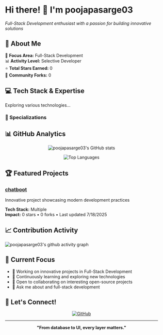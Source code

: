 # Hi there! 👋 I'm poojapasarge03

*Full-Stack Development enthusiast with a passion for building innovative solutions*

## 🚀 About Me






🎯 **Focus Area:** Full-Stack Development  
📊 **Activity Level:** Selective Developer  
⭐ **Total Stars Earned:** 0  
🍴 **Community Forks:** 0  

## 💻 Tech Stack & Expertise

Exploring various technologies...

### 🌟 Specializations




## 📊 GitHub Analytics

<div align="center">

![poojapasarge03's GitHub stats](https://github-readme-stats.vercel.app/api?username=poojapasarge03&show_icons=true&theme=tokyonight&hide_border=true&count_private=true)

![Top Languages](https://github-readme-stats.vercel.app/api/top-langs/?username=poojapasarge03&layout=compact&theme=tokyonight&hide_border=true&langs_count=8)

</div>

## 🏆 Featured Projects


### [chatboot](https://github.com/poojapasarge03/chatboot) 
Innovative project showcasing modern development practices

**Tech Stack:** Multiple   
**Impact:** 0 stars • 0 forks • Last updated 7/18/2025


## 📈 Contribution Activity

![poojapasarge03's github activity graph](https://github-readme-activity-graph.vercel.app/graph?username=poojapasarge03&theme=tokyo-night&hide_border=true)

## 🎯 Current Focus

- 🔭 Working on innovative projects in Full-Stack Development
- 🌱 Continuously learning and exploring new technologies
- 👯 Open to collaborating on interesting open-source projects
- 💬 Ask me about  and full-stack development

## 🤝 Let's Connect!

<div align="center">

[![GitHub](https://img.shields.io/badge/-GitHub-181717?style=for-the-badge&logo=github&logoColor=white)](https://github.com/poojapasarge03)



</div>

---

<div align="center">

**"From database to UI, every layer matters."**

<!--⭐️ From [poojapasarge03](https://github.com/poojapasarge03) | Generated with ❤️ using AI-powered analysis



<!--
**poojapasarge03/poojapasarge03** is a ✨ _special_ ✨ repository because its `README.md` (this file) appears on your GitHub profile.

Here are some ideas to get you started:

- 🔭 I’m currently working on ...
- 🌱 I’m currently learning ...
- 👯 I’m looking to collaborate on ...
- 🤔 I’m looking for help with ...
- 💬 Ask me about ...
- 📫 How to reach me: ...
- 😄 Pronouns: ...
- ⚡ Fun fact: ...
-->
